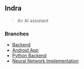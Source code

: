 ## Indra

> An AI assistant

### Branches

- [Backend](https://github.com/DataByteNITT/Indra/tree/js_server_branch)
- [Android App](https://github.com/DataByteNITT/Indra/tree/app_branch)
- [Python Backend](https://github.com/DataByteNITT/Indra/tree/python_backend)
- [Neural Network Implementation](https://github.com/DataByteNITT/Indra/tree/cnn_impl_branch)